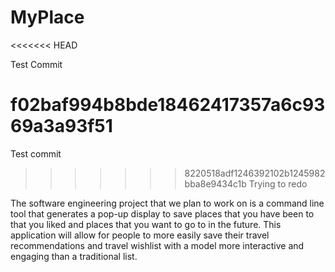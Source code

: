 # MyPlace
<<<<<<< HEAD

Test Commit

f02baf994b8bde18462417357a6c9369a3a93f51
=======
Test commit

>>>>>>> 8220518adf1246392102b1245982bba8e9434c1b
Trying to redo

The software engineering project that we plan to work on is a command line tool that generates a pop-up display to save places that you have been to that you liked and places that you want to go to in the future. This application will allow for people to more easily save their travel recommendations and travel wishlist with a model more interactive and engaging than a traditional list.
